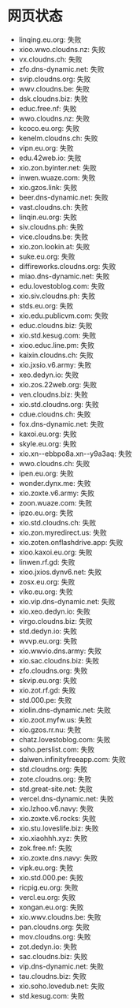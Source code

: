 # 网页状态
- linqing.eu.org: 失败
- xioo.wwo.cloudns.nz: 失败
- vx.cloudns.ch: 失败
- zfo.dns-dynamic.net: 失败
- svip.cloudns.org: 失败
- wwv.cloudns.be: 失败
- dsk.cloudns.biz: 失败
- educ.free.nf: 失败
- wwo.cloudns.nz: 失败
- kcoco.eu.org: 失败
- kenelm.cloudns.ch: 失败
- vipn.eu.org: 失败
- edu.42web.io: 失败
- xio.zon.byinter.net: 失败
- inwen.wuaze.com: 失败
- xio.gzos.link: 失败
- beer.dns-dynamic.net: 失败
- vast.cloudns.ch: 失败
- linqin.eu.org: 失败
- siv.cloudns.ph: 失败
- vice.cloudns.be: 失败
- xio.zon.lookin.at: 失败
- suke.eu.org: 失败
- diffireworks.cloudns.org: 失败
- miao.dns-dynamic.net: 失败
- edu.lovestoblog.com: 失败
- xio.siv.cloudns.ph: 失败
- stds.eu.org: 失败
- xio.edu.publicvm.com: 失败
- educ.cloudns.biz: 失败
- xio.std.kesug.com: 失败
- xioo.educ.line.pm: 失败
- kaixin.cloudns.ch: 失败
- xio.jxsio.v6.army: 失败
- xeo.dedyn.io: 失败
- xio.zos.22web.org: 失败
- ven.cloudns.biz: 失败
- xio.std.cloudns.org: 失败
- cdue.cloudns.ch: 失败
- fox.dns-dynamic.net: 失败
- kaxoi.eu.org: 失败
- skyle.eu.org: 失败
- xio.xn--ebbpo8a.xn--y9a3aq: 失败
- wwo.cloudns.ch: 失败
- ipen.eu.org: 失败
- wonder.dynx.me: 失败
- xio.zoxte.v6.army: 失败
- zoon.wuaze.com: 失败
- ipzo.eu.org: 失败
- xio.std.cloudns.ch: 失败
- xio.zon.myredirect.us: 失败
- xio.zoten.onflashdrive.app: 失败
- xioo.kaxoi.eu.org: 失败
- linwen.rf.gd: 失败
- xioo.jxios.dynv6.net: 失败
- zosx.eu.org: 失败
- viko.eu.org: 失败
- xio.vip.dns-dynamic.net: 失败
- xio.xeo.dedyn.io: 失败
- virgo.cloudns.biz: 失败
- std.dedyn.io: 失败
- wvvp.eu.org: 失败
- xio.wwvio.dns.army: 失败
- xio.sac.cloudns.biz: 失败
- zfo.cloudns.org: 失败
- skvip.eu.org: 失败
- xio.zot.rf.gd: 失败
- std.000.pe: 失败
- xiolin.dns-dynamic.net: 失败
- xio.zoot.myfw.us: 失败
- xio.gzos.rr.nu: 失败
- chatz.lovestoblog.com: 失败
- soho.perslist.com: 失败
- daiwen.infinityfreeapp.com: 失败
- std.cloudns.org: 失败
- zote.cloudns.org: 失败
- std.great-site.net: 失败
- vercel.dns-dynamic.net: 失败
- xio.lzhoo.v6.navy: 失败
- xio.zoxte.v6.rocks: 失败
- xio.stu.loveslife.biz: 失败
- xio.xiaohhh.xyz: 失败
- zok.free.nf: 失败
- xio.zoxte.dns.navy: 失败
- vipk.eu.org: 失败
- xio.std.000.pe: 失败
- ricpig.eu.org: 失败
- vercl.eu.org: 失败
- xongan.eu.org: 失败
- xio.wwv.cloudns.be: 失败
- pan.cloudns.org: 失败
- mov.cloudns.org: 失败
- zot.dedyn.io: 失败
- sac.cloudns.biz: 失败
- vip.dns-dynamic.net: 失败
- tau.cloudns.biz: 失败
- xio.soho.lovedub.net: 失败
- std.kesug.com: 失败
